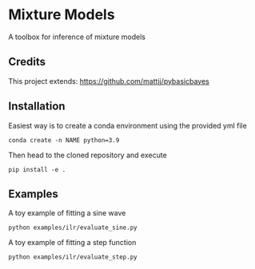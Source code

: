 # Mixture Models

A toolbox for inference of mixture models

## Credits

This project extends: https://github.com/mattjj/pybasicbayes

## Installation
 
 Easiest way is to create a conda environment using the provided yml file
    
    conda create -n NAME python=3.9
    
 Then head to the cloned repository and execute
 
    pip install -e .
    
 ## Examples
 
 A toy example of fitting a sine wave
 
    python examples/ilr/evaluate_sine.py
    
 A toy example of fitting a step function
 
    python examples/ilr/evaluate_step.py